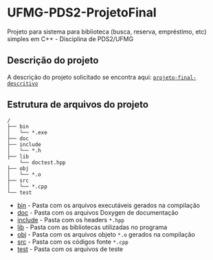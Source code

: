 # UFMG-PDS2-ProjetoFinal

Projeto para sistema para biblioteca (busca, reserva, empréstimo, etc) simples em C++ - Disciplina de PDS2/UFMG

## Descrição do projeto

A descrição do projeto solicitado se encontra aqui: [`projeto-final-descritivo`](projeto-final-descritivo)

## Estrutura de arquivos do projeto

```
/
├── bin
│   └── *.exe
├── doc
├── include
│   └── *.h
├── lib
    └── doctest.hpp
├── obj
│   └── *.o
├── src
│   └── *.cpp
└── test
```
[comment]: <> (Gerado em https://www.text-tree-generator.com/)

- [bin](bin) - Pasta com os arquivos executáveis gerados na compilação
- [doc](doc) - Pasta com os arquivos Doxygen de documentação
- [include](include) - Pasta com os headers `*.hpp`
- [lib](lib) - Pasta com as bibliotecas utilizadas no programa
- [obj](obj) - Pasta com os arquivos objeto `*.o` gerados na compilação
- [src](src) - Pasta com os códigos fonte `*.cpp`
- [test](test) - Pasta com os arquivos de teste
